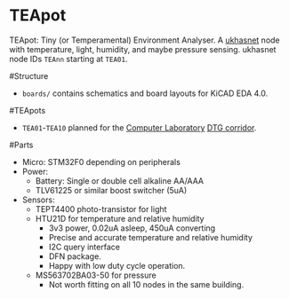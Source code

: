 # TEApot
TEApot: Tiny (or Temperamental) Environment Analyser.  A
[ukhasnet](https://www.ukhas.net) node with temperature, light, humidity, and
maybe pressure sensing.  ukhasnet node IDs `TEAnn` starting at `TEA01`.

#Structure
* `boards/` contains schematics and board layouts for KiCAD EDA 4.0.

#TEApots
* `TEA01`-`TEA10` planned for the
[Computer Laboratory](https://www.cl.cam.ac.uk/)
[DTG corridor](https://www.cl.cam.ac.uk/research/dtg/www/).

#Parts
* Micro: STM32F0 depending on peripherals
* Power: 
    * Battery: Single or double cell alkaline AA/AAA
    * TLV61225 or similar boost switcher (5uA)
* Sensors:
    * TEPT4400 photo-transistor for light
    * HTU21D for temperature and relative humidity
        * 3v3 power, 0.02uA asleep, 450uA converting
        * Precise and accurate temperature and relative humidity
        * I2C query interface
        * DFN package.
        * Happy with low duty cycle operation.
    * MS563702BA03-50 for pressure
        * Not worth fitting on all 10 nodes in the same building.

